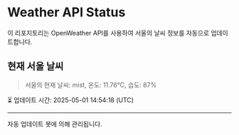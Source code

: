 
# Weather API Status

이 리포지토리는 OpenWeather API를 사용하여 서울의 날씨 정보를 자동으로 업데이트합니다.

## 현재 서울 날씨
> 서울의 현재 날씨: mist, 온도: 11.76°C, 습도: 87%

⏳ 업데이트 시간: 2025-05-01 14:54:18 (UTC)

---
자동 업데이트 봇에 의해 관리됩니다.
